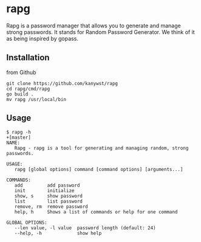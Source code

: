 # rapg

Rapg is a password manager that allows you to generate and manage strong passwords.
It stands for Random Password Generator.
We think of it as being inspired by gopass.

## Installation
from Github
```
git clone https://github.com/kanywst/rapg
cd rapg/cmd/rapg
go build .
mv rapg /usr/local/bin
```
## Usage
```
$ rapg -h                                                                                                                                                                          +[master]
NAME:
   Rapg - rapg is a tool for generating and managing random, strong passwords.

USAGE:
   rapg [global options] command [command options] [arguments...]

COMMANDS:
   add         add password
   init        initialize
   show, s     show password
   list        list password
   remove, rm  remove password
   help, h     Shows a list of commands or help for one command

GLOBAL OPTIONS:
   --len value, -l value  password length (default: 24)
   --help, -h             show help
```
